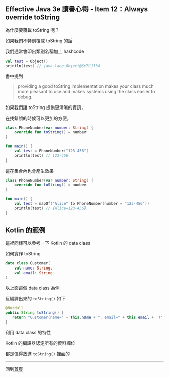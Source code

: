 ## Effective Java 3e 讀書心得 - Item 12：Always override toString

為什麼要覆載 toString 呢？

如果我們不特別覆載 toString 的話

我們通常會印出類別名稱加上 hashcode 

```kotlin
val test = Object()  
println(test) // java.lang.Object@6d311334
```

書中提到

>providing a good toString implementation makes your class much more pleasant to use and makes systems using the class easier to debug.

如果我們讓 toString 提供更清晰的資訊，

在找錯誤的時候可以更加的方便。

```kotlin
class PhoneNumber(var number: String) {  
    override fun toString() = number  
}
  
fun main() {  
    val test = PhoneNumber("123-456")  
    println(test) // 123-456
}
```

這在集合內也會產生效果

```kotlin
class PhoneNumber(var number: String) {  
    override fun toString() = number  
}  
  
fun main() {  
    val test = mapOf("Alice" to PhoneNumber(number = "123-456"))  
    println(test) // {Alice=123-456}
}
```


## Kotlin 的範例

這裡同樣可以參考一下 Kotlin 的 data class

如何實作 toString

```kotlin
data class Customer(
    val name: String,
    val email: String
)
```

以上面這個 data class 為例

反編譯出來的 `toString()` 如下

```java
@NotNull  
public String toString() {  
   return "Customer(name=" + this.name + ", email=" + this.email + ')';  
}
```

利用 data class 的特性

Kotlin 的編譯器認定所有的資料欄位

都是值得放進 `toString()` 裡面的

-----

回到[首頁](index.md)

